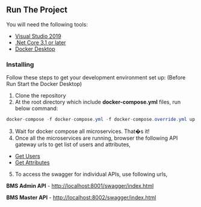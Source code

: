 
## Run The Project
You will need the following tools:

* [Visual Studio 2019](https://visualstudio.microsoft.com/downloads/)
* [.Net Core 3.1 or later](https://dotnet.microsoft.com/download/dotnet-core/3.1)
* [Docker Desktop](https://www.docker.com/products/docker-desktop)

### Installing
Follow these steps to get your development environment set up: (Before Run Start the Docker Desktop)
1. Clone the repository
2. At the root directory which include **docker-compose.yml** files, run below command:
```csharp
docker-compose -f docker-compose.yml -f docker-compose.override.yml up �d
```
3. Wait for docker compose all microservices. That�s it! 
4. Once all the microservices are running, browser the following API gateway urls to get list of users and attributes,

* [Get Users](http://localhost:7000/Users)
* [Get Attributes](http://localhost:7000/Attributes)

5. To access the swagger for individual APIs, use following urls,

**BMS Admin API** - [http://localhost:8001/swagger/index.html](http://localhost:8001/swagger/index.html)

**BMS Master API** - [http://localhost:8002/swagger/index.html](http://localhost:8002/swagger/index.html)